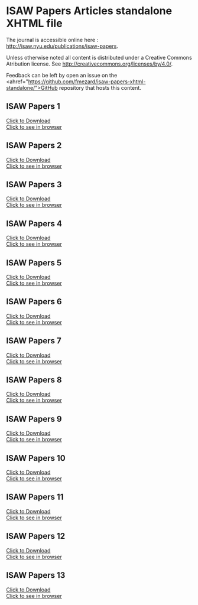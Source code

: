 # ISAW Papers Articles standalone XHTML file



The journal is accessible online here : <a href="http://isaw.nyu.edu/publications/isaw-papers">http://isaw.nyu.edu/publications/isaw-papers</a>.

Unless otherwise noted all content is distributed under a Creative Commons Atribution license. See <a href="http://creativecommons.org/licenses/by/4.0/">http://creativecommons.org/licenses/by/4.0/</a>.

Feedback can be left by open an issue on the <ahref="https://github.com/fmezard/isaw-papers-xhtml-standalone/">GitHub repository</a> that hosts this content.

ISAW Papers 1  
---
<a href='1/standalone-1.xhtml' download>Click to Download</a>  
<a href='1/standalone-1.xhtml'>Click to see in browser</a>

ISAW Papers 2  
---
<a href='2/standalone-2.xhtml' download>Click to Download</a>  
<a href='2/standalone-2.xhtml'>Click to see in browser</a>

ISAW Papers 3  
---
<a href='3/standalone-3.xhtml' download>Click to Download</a>  
<a href='3/standalone-3.xhtml'>Click to see in browser</a>

ISAW Papers 4  
---
<a href='4/standalone-4.xhtml' download>Click to Download</a>  
<a href='4/standalone-4.xhtml'>Click to see in browser</a>

ISAW Papers 5  
---
<a href='5/standalone-5.xhtml' download>Click to Download</a>  
<a href='5/standalone-5.xhtml'>Click to see in browser</a>

ISAW Papers 6  
---
<a href='6/standalone-6.xhtml' download>Click to Download</a>  
<a href='6/standalone-6.xhtml'>Click to see in browser</a>

ISAW Papers 7  
---
<a href='7/standalone-7.xhtml' download>Click to Download</a>  
<a href='7/standalone-7.xhtml'>Click to see in browser</a>

ISAW Papers 8  
---
<a href='8/standalone-8.xhtml' download>Click to Download</a>  
<a href='8/standalone-8.xhtml'>Click to see in browser</a>

ISAW Papers 9  
---
<a href='9/standalone-9.xhtml' download>Click to Download</a>  
<a href='9/standalone-9.xhtml'>Click to see in browser</a>

ISAW Papers 10  
---
<a href='10/standalone-10.xhtml' download>Click to Download</a>  
<a href='10/standalone-10.xhtml'>Click to see in browser</a>

ISAW Papers 11  
---
<a href='11/standalone-11.xhtml' download>Click to Download</a>  
<a href='11/standalone-11.xhtml'>Click to see in browser</a>

ISAW Papers 12  
---
<a href='12/standalone-12.xhtml' download>Click to Download</a>  
<a href='12/standalone-12.xhtml'>Click to see in browser</a>

ISAW Papers 13  
---
<a href='13/standalone-13.xhtml' download>Click to Download</a>  
<a href='13/standalone-13.xhtml'>Click to see in browser</a>

